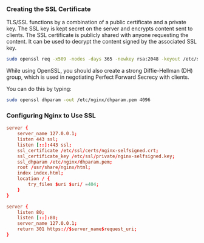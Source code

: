 ### Creating the SSL Certificate

TLS/SSL functions by a combination of a public certificate and a private key. The SSL key is kept secret on the server and encrypts content sent to clients. The SSL certificate is publicly shared with anyone requesting the content. It can be used to decrypt the content signed by the associated SSL key.

```bash
sudo openssl req -x509 -nodes -days 365 -newkey rsa:2048 -keyout /etc/ssl/private/nginx-selfsigned.key -out /etc/ssl/certs/nginx-selfsigned.crt
```

While using OpenSSL, you should also create a strong Diffie-Hellman (DH) group, which is used in negotiating Perfect Forward Secrecy with clients.

You can do this by typing:

```bash
sudo openssl dhparam -out /etc/nginx/dhparam.pem 4096
```

### Configuring Nginx to Use SSL

```conf
server {
    server_name 127.0.0.1;
    listen 443 ssl;
    listen [::]:443 ssl;
    ssl_certificate /etc/ssl/certs/nginx-selfsigned.crt;
    ssl_certificate_key /etc/ssl/private/nginx-selfsigned.key;
    ssl_dhparam /etc/nginx/dhparam.pem;
    root /usr/share/nginx/html;
    index index.html;
    location / {
        try_files $uri $uri/ =404;
    }
}

server {
    listen 80;
    listen [::]:80;
    server_name 127.0.0.1;
    return 301 https://$server_name$request_uri;
}
```
